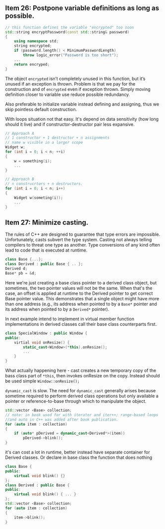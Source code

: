 ## Item 26: Postpone variable definitions as long as possible. 
```c++
// this function defines the variable "encrypted" too soon 
std::string encryptPassword(const std::string& password) 
{
	using namespace std; 
	string encrypted; 
	if (password.length() < MinimumPasswordLength) 
		throw logic_error("Password is too short");
	...
	return encryped;
}	
```
The object `encrypted` isn’t completely unused in this function, but it’s
unused if an exception is thrown. Problem is that we pay for the construction and of `encrypted` even if exception thrown.
Simply moving definition closer to variable use reduce possible redundancy. 

Also preferable to initialize variable instead defining and assigning, thus we skip pointless default construction.

With loops situation not that easy. It's depend on data sensitivity (how long should it live) and if constructor-destructor pair less expansive. 
```c++
// Approach A
// 1 constructor + 1 destructor + n assignments
// name w visible in a larger scope
Widget w;
for (int i = 0; i < n; ++i)
{
	w = something(i);
	...
}

// Approach B
// n construcrtors + n destructors. 
for (int i = 0; i < n; i++)
{
	Widget w(someting(i));
	...
}
```



## Item 27: Minimize casting. 
The rules of C++ are designed to guarantee that type errors are impossible. Unfortunately, casts subvert the type system. Casting not always telling compilers to threat one type as another. Type conversions of any kind often lead to code that is executed at runtime. 

```c++
class Base {...};
class Derived : public Base { .. };
Derived d;
Base* pb = &d;
```
Here we're just creating a base class pointer to a derived class object, but sometimes, the two pointer values will not be the same. When that's the case, an offset is applied at runtime to the Derived pointer to get correct Base pointer value. This demonstrates that a single object might have more than one address (e.g., its address when pointed to by a `Base*` pointer and its address when pointed to by a `Derived*` pointer).

In next example intend to implement in virtual member function implementations in derived classes call their base class counterparts first. 
```c++
class SpecialWindow : public Window {
public: 
	virtial void onResize() {
		static_cast<Window>(*this).onResize();
		...
	}
}
```
What actually happening here - cast creates a new temporary copy of the bass class part of `*this`, then invokes onResize on the copy. Instead should be used simple `Window::onResize();`

`dynamic_cast` is slow. The need for `dynamic_cast` generally arises because sometime required to perform derived class operations but only available  a pointer or reference-to-base through which to manipulate the object. 
```c++
std::vector <Base> collection;
// note: in book used for with iterator and iter++; range-based loops 
//and auto in C++ was added after book publication.
for (auto item : collection)
{
	if (auto* pDerived = dynamic_cast<Derived*>(item))
		pDerived->blink();
}
```
it's can cost a lot in runtime, better instead have separate container for Derived classes. Or declare in base class the function that does nothing 
```c++ 
class Base {
public:
	virtual void blink() {}
};
class Derived : public Base {
public:
	virtual void blink() { ... }
};
std::vector <Base> collection;
for (auto item : collection)
{
	item->blink();
}
```